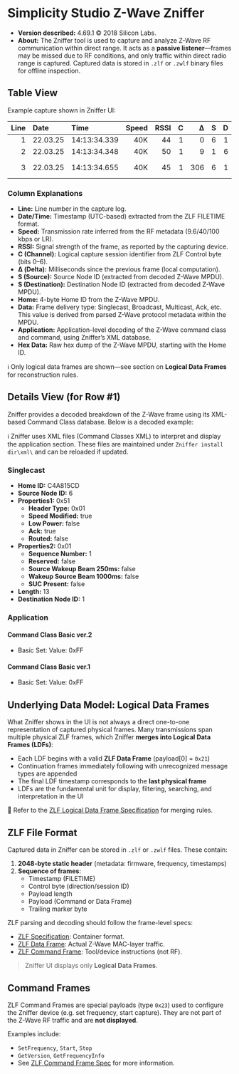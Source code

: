 # Simplicity Studio Z-Wave Zniffer

- **Version described:** 4.69.1 © 2018 Silicon Labs.
- **About:** The Zniffer tool is used to capture and analyze Z-Wave RF
  communication within direct range. It acts as a **passive listener**—frames
  may be missed due to RF conditions, and only traffic within direct radio range
  is captured. Captured data is stored in `.zlf` or `.zwlf` binary files for
  offline inspection.

## Table View

Example capture shown in Zniffer UI:

| Line | Date     | Time         | Speed | RSSI |   C |   Δ |   S |   D | Home       | Data       | Application         | Hex Data                                 |
| ---: | :------- | :----------- | ----: | ---: | --: | --: | --: | --: | :--------- | ---------- | ------------------- | ---------------------------------------- |
|    1 | 22.03.25 | 14:13:34.339 |   40K |   44 |   1 |   0 |   6 |   1 | `C4A815CD` | Singlecast | Basic Set           | `C4A815CD0651010D012001FFCF`             |
|    2 | 22.03.25 | 14:13:34.348 |   40K |   50 |   1 |   9 |   1 |   6 | `C4A815CD` | Ack        |                     | `C4A815CD0113010A0654`                   |
|    3 | 22.03.25 | 14:13:34.655 |   40K |   45 |   1 | 306 |   6 |   1 | `C4A815CD` | Singlecast | Notification Report | `C4A815CD06510213017105000000FF07080088` |

### Column Explanations

- **Line:** Line number in the capture log.
- **Date/Time:** Timestamp (UTC-based) extracted from the ZLF FILETIME format.
- **Speed:** Transmission rate inferred from the RF metadata (9.6/40/100 kbps or
  LR).
- **RSSI:** Signal strength of the frame, as reported by the capturing device.
- **C (Channel):** Logical capture session identifier from ZLF Control byte
  (bits 0–6).
- **Δ (Delta):** Milliseconds since the previous frame (local computation).
- **S (Source):** Source Node ID (extracted from decoded Z-Wave MPDU).
- **S (Destination):** Destination Node ID (extracted from decoded Z-Wave MPDU).
- **Home:** 4-byte Home ID from the Z-Wave MPDU.
- **Data:** Frame delivery type: Singlecast, Broadcast, Multicast, Ack, etc.
  This value is derived from parsed Z-Wave protocol metadata within the MPDU.
- **Application:** Application-level decoding of the Z-Wave command class and
  command, using Zniffer’s XML database.
- **Hex Data:** Raw hex dump of the Z-Wave MPDU, starting with the Home ID.

ℹ️ Only logical data frames are shown—see section on **Logical Data Frames** for
reconstruction rules.

## Details View (for Row #1)

Zniffer provides a decoded breakdown of the Z-Wave frame using its XML-based
Command Class database. Below is a decoded example:

ℹ️ Zniffer uses XML files (Command Classes XML) to interpret and display the
application section. These files are maintained under `Zniffer install dir\xml\`
and can be reloaded if updated.

### Singlecast

- **Home ID:** C4A815CD
- **Source Node ID:** 6
- **Properties1:** 0x51
  - **Header Type:** 0x01
  - **Speed Modified:** true
  - **Low Power:** false
  - **Ack:** true
  - **Routed:** false
- **Properties2:** 0x01
  - **Sequence Number:** 1
  - **Reserved:** false
  - **Source Wakeup Beam 250ms:** false
  - **Wakeup Source Beam 1000ms:** false
  - **SUC Present:** false
- **Length:** 13
- **Destination Node ID:** 1

### Application

#### Command Class Basic ver.2

- Basic Set: Value: 0xFF

#### Command Class Basic ver.1

- Basic Set: Value: 0xFF

## Underlying Data Model: Logical Data Frames

What Zniffer shows in the UI is not always a direct one-to-one representation of
captured physical frames. Many transmissions span multiple physical ZLF frames,
which Zniffer **merges into Logical Data Frames (LDFs)**:

- Each LDF begins with a valid **ZLF Data Frame** (payload[0] = `0x21`)
- Continuation frames immediately following with unrecognized message types are
  appended
- The final LDF timestamp corresponds to the **last physical frame**
- LDFs are the fundamental unit for display, filtering, searching, and
  interpretation in the UI

🔗 Refer to the
[ZLF Logical Data Frame Specification](zlf-logical-data-frame.md) for merging
rules.

## ZLF File Format

Captured data in Zniffer can be stored in `.zlf` or `.zwlf` files. These
contain:

1. **2048-byte static header** (metadata: firmware, frequency, timestamps)
2. **Sequence of frames**:
   - Timestamp (FILETIME)
   - Control byte (direction/session ID)
   - Payload length
   - Payload (Command or Data Frame)
   - Trailing marker byte

ZLF parsing and decoding should follow the frame-level specs:

- [ZLF Specification](zlf.md): Container format.
- [ZLF Data Frame](zlf-data-frame.md): Actual Z-Wave MAC-layer traffic.
- [ZLF Command Frame](zlf-command-frame.md): Tool/device instructions (not RF).

> Zniffer UI displays only **Logical Data Frames**.

## Command Frames

ZLF Command Frames are special payloads (type `0x23`) used to configure the
Zniffer device (e.g. set frequency, start capture). They are not part of the
Z-Wave RF traffic and are **not displayed**.

Examples include:

- `SetFrequency`, `Start`, `Stop`
- `GetVersion`, `GetFrequencyInfo`
- See [ZLF Command Frame Spec](zlf-command-frame.md) for more information.
